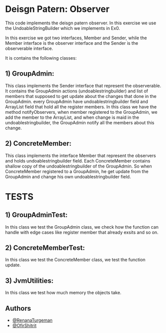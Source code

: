 
# Deisgn Patern: Observer 

This code implements the deisgn patern observer.
In this exercise we use  the UndoableStringBuilder which we implements in Ex0.

In this exercise we got two interfaces, Member and Sender, while the Member interface is the observer interface and the Sender is the observerable interface.

It is contains the following classes:
## 1) GroupAdmin: 
This class implements the Sender interface that represent the observerable. It contains the GroupAdmin actions (undoablestringbuilder) and list of members that supposed to get update about the changes that done in the GroupAdmin.
every GroupAdmin have undoablestringbuilder field and ArrayList field that hold all the register members.
In this class we have the method notifyObservers, when member registered to the GroupAdmin, we add the member to the ArrayList, and when change is maid in the undoablestringbuilder, the GroupAdmin notify all the members about this change.

## 2) ConcreteMember:
This class implements the interface Member that represent the observers and holds undoablestringbuilder field. Each ConcreteMember contains shallow copy of the undoablestringbuilder of the GroupAdmin.
So when ConcreteMember registered to a GroupAdmin, he get update from the GroupAdmin and change his own undoablestringbuilder field.
 
# TESTS
## 1) GroupAdminTest:
In this class we test the GroupAdmin class, we check how the function can handle with edge cases like register member that already exsits and so on.
## 2) ConcreteMemberTest:
In this class we test the ConcreteMember class, we test the function update.
## 3)  JvmUtilities:
In this class we test how much memory the objects take.


## Authors

- [@RenanaTurgeman](https://github.com/RenanaTurgeman/EX1--StringBuilder)
- [@OfirShitrit](https://github.com/RenanaTurgeman/EX1--StringBuilder)
